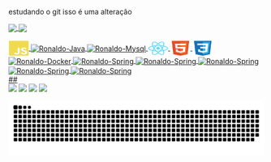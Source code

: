 estudando o git
isso é uma alteração
<div>
  <a href="https://github.com/RonaldoSilva0803/github-readme-stats">
    <img align="center" src="https://github-readme-stats.vercel.app/api?username=RonaldoSilva0803&theme=tokyonight&hide=true" />
    <img align="center" src="https://github-readme-stats.vercel.app/api/top-langs/?username=RonaldoSilva0803&theme=tokyonight&hide_progress=true" />
</div>

<div style="display: inline_block"><br>
  <img align="center" alt="Ronaldo-Js" height="30" width="40" src="https://raw.githubusercontent.com/devicons/devicon/master/icons/javascript/javascript-plain.svg">
  <img align="center" alt="Ronaldo-Java" height="30" width="40" src="https://cdn.jsdelivr.net/gh/devicons/devicon/icons/java/java-original.svg">
  <img align="center" alt="Ronaldo-Mysql" height="30" width="40" src="https://cdn.jsdelivr.net/gh/devicons/devicon/icons/mysql/mysql-original-wordmark.svg">
  <img align="center" alt="Ronaldo-React" height="30" width="40" src="https://raw.githubusercontent.com/devicons/devicon/master/icons/react/react-original.svg">
  <img align="center" alt="Ronaldo-HTML" height="30" width="40" src="https://raw.githubusercontent.com/devicons/devicon/master/icons/html5/html5-original.svg">
  <img align="center" alt="Ronaldo-CSS" height="30" width="40" src="https://raw.githubusercontent.com/devicons/devicon/master/icons/css3/css3-original.svg">
  <img align="center" alt="Ronaldo-Docker" height="30" width="40" src="https://cdn.jsdelivr.net/gh/devicons/devicon/icons/docker/docker-original.svg">
  <img align="center" alt="Ronaldo-Spring" height="30" width="40" src="https://cdn.jsdelivr.net/gh/devicons/devicon/icons/spring/spring-original.svg">
  <img align="center" alt="Ronaldo-Spring" height="30" width="40" src="https://cdn.jsdelivr.net/gh/devicons/devicon/icons/bash/bash-original.svg">
  <img align="center" alt="Ronaldo-Spring" height="30" width="40" src="https://cdn.jsdelivr.net/gh/devicons/devicon/icons/amazonwebservices/amazonwebservices-plain-wordmark.svg">
  <img align="center" alt="Ronaldo-Spring" height="30" width="40" src="https://cdn.jsdelivr.net/gh/devicons/devicon/icons/selenium/selenium-original.svg">
  <img align="center" alt="Ronaldo-Spring" height="30" width="40" src="https://cdn.jsdelivr.net/gh/devicons/devicon/icons/nodejs/nodejs-original.svg">
</div>
     ##
<div>
  <a href = "mailto:contatorafaballerini@gmail.com"><img src="https://img.shields.io/badge/Facebook-1877F2?style=for-the-badge&logo=facebook&logoColor=purple" 
  target="_blank"></a>
  <a href="https://www.linkedin.com/in/ronaldomarkhels/" target="_blank"><img src="https://img.shields.io/badge/-LinkedIn-%230077B5?style=for-the-badge&logo=linkedin&logoColor=purple" target="_blank"></a> 
  <a href = "mailto:ronaldomarkhels@gmail.com"><img src="https://img.shields.io/badge/-Gmail-%23333?style=for-the-badge&logo=gmail&logoColor=purple" target="_blank"></a>
  <a href="https://www.instagram.com/ronaldomarkhels33/" target="_blank"><img src="https://img.shields.io/badge/-Instagram-%23E4405F?style=for-the-badge&logo=instagram&logoColor=purple" target="_blank"></a>
</div>

 ![Snake animation](https://raw.githubusercontent.com/Platane/snk/output/github-contribution-grid-snake.svg)
 
